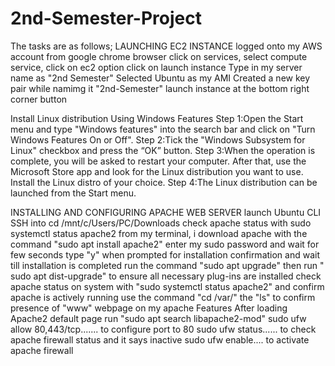 # 2nd-Semester-Project
The tasks are as follows;
LAUNCHING EC2 INSTANCE
logged onto my AWS account from google chrome browser
click on services, select compute service, click on ec2 option 
click on launch instance
Type in my server name as "2nd Semester" 
Selected Ubuntu as my AMI
Created a new key pair while namimg it "2nd-Semester"
launch instance at the bottom right corner button

Install Linux distribution Using Windows Features
Step 1:Open the Start menu and type "Windows features" into the search bar and click on "Turn Windows Features On or Off".
Step 2:Tick the "Windows Subsystem for Linux" checkbox and press the “OK” button.
Step 3:When the operation is complete, you will be asked to restart your computer.
After that, use the Microsoft Store app and look for the Linux distribution you want to use.
Install the Linux distro of your choice.
Step 4:The Linux distribution can be launched from the Start menu.


INSTALLING AND CONFIGURING APACHE WEB SERVER
launch Ubuntu CLI 
SSH into cd /mnt/c/Users/PC/Downloads
check apache status with sudo systemctl status apache2
from my terminal, i download apache with the command "sudo apt install apache2"
enter my sudo password and wait for few seconds
type "y" when prompted for installation confirmation and wait till installation is completed
run the command "sudo apt upgrade" 
then run " sudo apt dist-upgrade" to ensure all necessary plug-ins are installed
check apache status on system with "sudo systemctl status apache2" and confirm apache is actively running
use the command "cd /var/" the "ls" to confirm presence of "www" webpage on my apache
Features
After loading Apache2 default page
run "sudo apt search libapache2-mod" 
sudo ufw allow 80,443/tcp....... to configure port to 80
sudo ufw status...... to check apache firewall status and it says inactive
sudo ufw enable.... to activate apache firewall 
